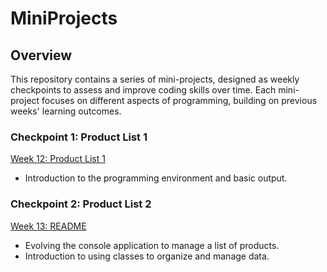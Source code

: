 # MiniProjects

## Overview

This repository contains a series of mini-projects, designed as weekly checkpoints to assess and improve coding skills over time. Each mini-project focuses on different aspects of programming, building on previous weeks' learning outcomes.


### Checkpoint 1: Product List 1
[Week 12: Product List 1](MiniProjects/Week12)
  - Introduction to the programming environment and basic output.
### Checkpoint 2: Product List 2
[Week 13: README](MiniProjects/Week012/README.md)
- Evolving the console application to manage a list of products.
- Introduction to using classes to organize and manage data.